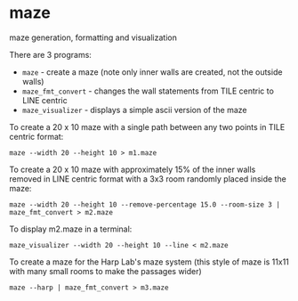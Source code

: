 # maze
maze generation, formatting and visualization

There are 3 programs:
 - `maze` - create a maze (note only inner walls are created, not the outside walls)
 - `maze_fmt_convert` - changes the wall statements from TILE centric to LINE centric
 - `maze_visualizer` - displays a simple ascii version of the maze

To create a 20 x 10 maze with a single path between any two points in TILE centric format:
```
maze --width 20 --height 10 > m1.maze
```

To create a 20 x 10 maze with approximately 15% of the inner walls removed in LINE centric format with a 3x3 room randomly placed inside the maze:
```
maze --width 20 --height 10 --remove-percentage 15.0 --room-size 3 | maze_fmt_convert > m2.maze
```

To display m2.maze in a terminal:
```
maze_visualizer --width 20 --height 10 --line < m2.maze
```

To create a maze for the Harp Lab's maze system (this style of maze is 11x11 with many small rooms to make the passages wider)
```
maze --harp | maze_fmt_convert > m3.maze
```
